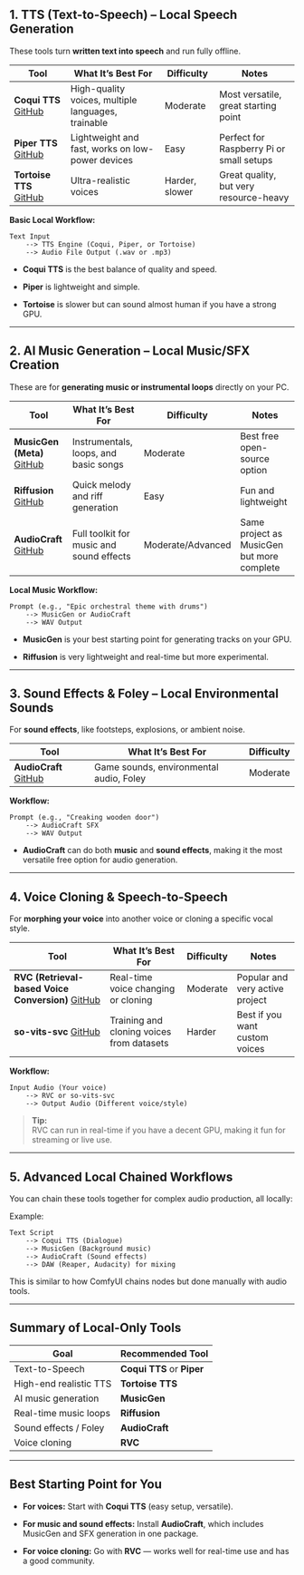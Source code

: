 
## **1. TTS (Text-to-Speech) – Local Speech Generation**

These tools turn **written text into speech** and run fully offline.

|**Tool**|**What It’s Best For**|**Difficulty**|**Notes**|
|---|---|---|---|
|**Coqui TTS** [GitHub](https://github.com/coqui-ai/TTS)|High-quality voices, multiple languages, trainable|Moderate|Most versatile, great starting point|
|**Piper TTS** [GitHub](https://github.com/rhasspy/piper)|Lightweight and fast, works on low-power devices|Easy|Perfect for Raspberry Pi or small setups|
|**Tortoise TTS** [GitHub](https://github.com/neonbjb/tortoise-tts)|Ultra-realistic voices|Harder, slower|Great quality, but very resource-heavy|

**Basic Local Workflow:**

```
Text Input
    --> TTS Engine (Coqui, Piper, or Tortoise)
    --> Audio File Output (.wav or .mp3)
```

- **Coqui TTS** is the best balance of quality and speed.
    
- **Piper** is lightweight and simple.
    
- **Tortoise** is slower but can sound almost human if you have a strong GPU.
    

---

## **2. AI Music Generation – Local Music/SFX Creation**

These are for **generating music or instrumental loops** directly on your PC.

|**Tool**|**What It’s Best For**|**Difficulty**|**Notes**|
|---|---|---|---|
|**MusicGen (Meta)** [GitHub](https://github.com/facebookresearch/audiocraft)|Instrumentals, loops, and basic songs|Moderate|Best free open-source option|
|**Riffusion** [GitHub](https://github.com/riffusion/riffusion)|Quick melody and riff generation|Easy|Fun and lightweight|
|**AudioCraft** [GitHub](https://github.com/facebookresearch/audiocraft)|Full toolkit for music and sound effects|Moderate/Advanced|Same project as MusicGen but more complete|

**Local Music Workflow:**

```
Prompt (e.g., "Epic orchestral theme with drums")
    --> MusicGen or AudioCraft
    --> WAV Output
```

- **MusicGen** is your best starting point for generating tracks on your GPU.
    
- **Riffusion** is very lightweight and real-time but more experimental.
    

---

## **3. Sound Effects & Foley – Local Environmental Sounds**

For **sound effects**, like footsteps, explosions, or ambient noise.

|**Tool**|**What It’s Best For**|**Difficulty**|
|---|---|---|
|**AudioCraft** [GitHub](https://github.com/facebookresearch/audiocraft)|Game sounds, environmental audio, Foley|Moderate|

**Workflow:**

```
Prompt (e.g., "Creaking wooden door")
    --> AudioCraft SFX
    --> WAV Output
```

- **AudioCraft** can do both **music** and **sound effects**, making it the most versatile free option for audio generation.
    

---

## **4. Voice Cloning & Speech-to-Speech**

For **morphing your voice** into another voice or cloning a specific vocal style.

|**Tool**|**What It’s Best For**|**Difficulty**|**Notes**|
|---|---|---|---|
|**RVC (Retrieval-based Voice Conversion)** [GitHub](https://github.com/RVC-Project/Retrieval-based-Voice-Conversion-WebUI)|Real-time voice changing or cloning|Moderate|Popular and very active project|
|**so-vits-svc** [GitHub](https://github.com/svc-develop-team/so-vits-svc)|Training and cloning voices from datasets|Harder|Best if you want custom voices|

**Workflow:**

```
Input Audio (Your voice)
    --> RVC or so-vits-svc
    --> Output Audio (Different voice/style)
```

> **Tip:**  
> RVC can run in real-time if you have a decent GPU, making it fun for streaming or live use.

---

## **5. Advanced Local Chained Workflows**

You can chain these tools together for complex audio production, all locally:

Example:

```
Text Script
    --> Coqui TTS (Dialogue)
    --> MusicGen (Background music)
    --> AudioCraft (Sound effects)
    --> DAW (Reaper, Audacity) for mixing
```

This is similar to how ComfyUI chains nodes but done manually with audio tools.

---

## **Summary of Local-Only Tools**

|**Goal**|**Recommended Tool**|
|---|---|
|Text-to-Speech|**Coqui TTS** or **Piper**|
|High-end realistic TTS|**Tortoise TTS**|
|AI music generation|**MusicGen**|
|Real-time music loops|**Riffusion**|
|Sound effects / Foley|**AudioCraft**|
|Voice cloning|**RVC**|

---

## **Best Starting Point for You**

- **For voices:** Start with **Coqui TTS** (easy setup, versatile).
    
- **For music and sound effects:** Install **AudioCraft**, which includes MusicGen and SFX generation in one package.
    
- **For voice cloning:** Go with **RVC** — works well for real-time use and has a good community.